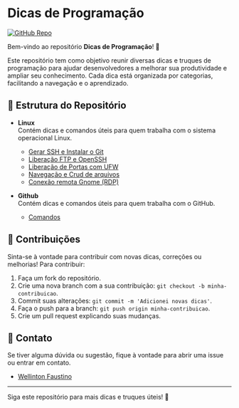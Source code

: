 # Dicas de Programação

[![GitHub Repo](https://img.shields.io/github/stars/wellintonfaustino/Dicas?style=social)](https://github.com/wellintonfaustino/Dicas)

Bem-vindo ao repositório **Dicas de Programação**! 🎉

Este repositório tem como objetivo reunir diversas dicas e truques de programação para ajudar desenvolvedores a melhorar sua produtividade e ampliar seu conhecimento. Cada dica está organizada por categorias, facilitando a navegação e o aprendizado.

## 📂 Estrutura do Repositório

- **Linux**  
  Contém dicas e comandos úteis para quem trabalha com o sistema operacional Linux.

  - [Gerar SSH e Instalar o Git](Linux/GerarSSHInstalarGithub.md)
  - [Liberação FTP e OpenSSH](Linux/FTPOpenSSH.md)
  - [Liberação de Portas com UFW](Linux/PortasComUFW.md)
  - [Navegação e Crud de arquivos](Linux/NavegacaoLinux.md)
  - [Conexão remota Gnome (RDP)](Linux/ConexaoRemotaRDP.md)

- **Github**  
  Contém dicas e comandos úteis para quem trabalha com o GitHub.
  - [Comandos](Github/Comandos.md)

## 📝 Contribuições

Sinta-se à vontade para contribuir com novas dicas, correções ou melhorias! Para contribuir:

1. Faça um fork do repositório.
2. Crie uma nova branch com a sua contribuição: `git checkout -b minha-contribuicao`.
3. Commit suas alterações: `git commit -m 'Adicionei novas dicas'`.
4. Faça o push para a branch: `git push origin minha-contribuicao`.
5. Crie um pull request explicando suas mudanças.

## 📧 Contato

Se tiver alguma dúvida ou sugestão, fique à vontade para abrir uma issue ou entrar em contato.

- [Wellinton Faustino](https://github.com/wellintonfaustino)

---

Siga este repositório para mais dicas e truques úteis! 🚀
